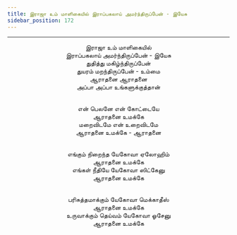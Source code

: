 ```yaml
---
title: இராஜா உம் மாளிகையில் இராப்பகலாய் அமர்ந்திருப்பேன் - இயேசு
sidebar_position: 172
---
```


---
<center>
இராஜா உம் மாளிகையில்<br/>
இராப்பகலாய் அமர்ந்திருப்பேன் - இயேசு<br/>
துதித்து மகிழ்ந்திருப்பேன்<br/>
துயரம் மறந்திருப்பேன் - உம்மை<br/>
ஆராதனை ஆராதனை<br/>
அப்பா அப்பா உங்களுக்குத்தான்<br/><br/>

என் பெலனே என் கோட்டையே<br/>
ஆராதனை உமக்கே<br/>
மறைவிடமே என் உறைவிடமே<br/>
ஆராதனை உமக்கே - ஆராதனை<br/><br/>

எங்கும் நிறைந்த யேகோவா ஏலோஹிம்<br/>
ஆராதனை உமக்கே<br/>
எங்கள் நீதியே யேகோவா ஸிட்கேனு<br/>
ஆராதனை உமக்கே<br/><br/>

பரிசுத்தமாக்கும் யேகோவா மெக்காதீஸ்<br/>
ஆராதனை உமக்கே<br/>
உருவாக்கும் தெய்வம் யேகோவா ஓசேனு<br/>
ஆராதனை உமக்கே
</center>